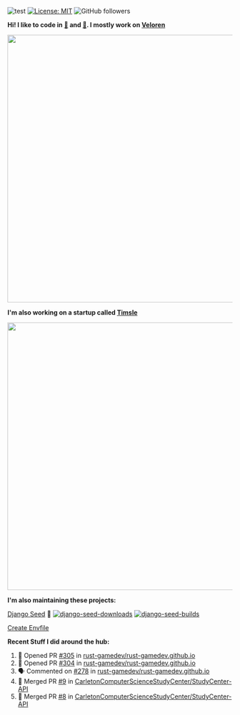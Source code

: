 ![test](https://hits.seeyoufarm.com/api/count/incr/badge.svg?url=https://github.com/AngelOnFira)
[![License: MIT](https://img.shields.io/badge/License-MIT-yellow.svg)](https://opensource.org/licenses/MIT)
![GitHub followers](https://img.shields.io/github/followers/angelonfira?style=social)

**Hi! I like to code in [:crab:](https://www.rust-lang.org/) and [:snake:](https://www.python.org/). I mostly work on [Veloren](https://veloren.net)**

<p align="center">
  <img width="600" src="https://media.discordapp.net/attachments/444005079410802699/730566298073038949/rsz_5f0656b6aa176.png">
</p>

**I'm also working on a startup called [Timsle](https://timsle.com)**

<p align="center">
  <img width="600" src="https://media.discordapp.net/attachments/444005079410802699/730566842674053130/rsz_5f0657242abb4.png">
</p>

**I'm also maintaining these projects:**

[Django Seed](https://github.com/Brobin/django-seed)
:seedling:
[![django-seed-downloads](https://pepy.tech/badge/django-seed)](https://pepy.tech/project/django-seed)
[![django-seed-builds](https://github.com/Brobin/django-seed/workflows/Test/badge.svg)](https://github.com/Brobin/django-seed)

[Create Envfile](https://github.com/SpicyPizza/create-envfile)

**Recent Stuff I did around the hub:**

<!--START_SECTION:activity-->
1. 💪 Opened PR [#305](https://github.com/rust-gamedev/rust-gamedev.github.io/pull/305) in [rust-gamedev/rust-gamedev.github.io](https://github.com/rust-gamedev/rust-gamedev.github.io)
2. 💪 Opened PR [#304](https://github.com/rust-gamedev/rust-gamedev.github.io/pull/304) in [rust-gamedev/rust-gamedev.github.io](https://github.com/rust-gamedev/rust-gamedev.github.io)
3. 🗣 Commented on [#278](https://github.com/rust-gamedev/rust-gamedev.github.io/issues/278) in [rust-gamedev/rust-gamedev.github.io](https://github.com/rust-gamedev/rust-gamedev.github.io)
4. 🎉 Merged PR [#9](https://github.com/CarletonComputerScienceStudyCenter/StudyCenter-API/pull/9) in [CarletonComputerScienceStudyCenter/StudyCenter-API](https://github.com/CarletonComputerScienceStudyCenter/StudyCenter-API)
5. 🎉 Merged PR [#8](https://github.com/CarletonComputerScienceStudyCenter/StudyCenter-API/pull/8) in [CarletonComputerScienceStudyCenter/StudyCenter-API](https://github.com/CarletonComputerScienceStudyCenter/StudyCenter-API)
<!--END_SECTION:activity-->
